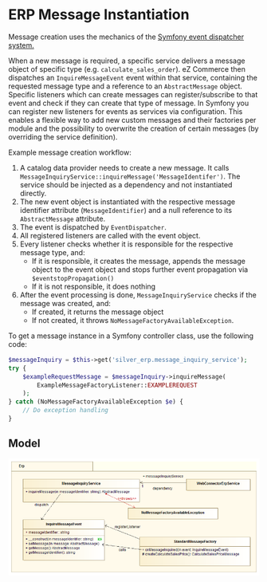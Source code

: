 # ERP Message Instantiation

Message creation uses the mechanics of the [Symfony event dispatcher system.](https://symfony.com/doc/3.4/components/event_dispatcher.html)

When a new message is required, a specific service delivers a message object of specific type (e.g. `calculate_sales_order`).
eZ Commerce then dispatches an `InquireMessageEvent` event within that service,
containing the requested message type and a reference to an `AbstractMessage` object.
Specific listeners which can create messages can register/subscribe to that event and check if they can create that type of message.
In Symfony you can register new listeners for events as services via configuration.
This enables a flexible way to add new custom messages and their factories per module
and the possibility to overwrite the creation of certain messages (by overriding the service definition).

Example message creation workflow:

1. A catalog data provider needs to create a new message. It calls `MessageInquiryService::inquireMessage('MessageIdentifer')`. The service should be injected as a dependency and not instantiated directly.
1. The new event object is instantiated with the respective message identifier attribute (`MessageIdentifier`) and a null reference to its `AbstractMessage` attribute.
1. The event is dispatched by `EventDispatcher`.
1. All registered listeners are called with the event object.
1. Every listener checks whether it is responsible for the respective message type, and:
    - If it is responsible, it creates the message, appends the message object to the event object and stops further event propagation via `$eventstopPropagation()`
    - If it is not responsible, it does nothing
1. After the event processing is done, `MessageInquiryService` checks if the message was created, and:
    - If created, it returns the message object
    - If not created, it throws `NoMessageFactoryAvailableException`.

To get a message instance in a Symfony controller class, use the following code:

``` php
$messageInquiry = $this->get('silver_erp.message_inquiry_service');
try {
    $exampleRequestMessage = $messageInquiry->inquireMessage(
        ExampleMessageFactoryListener::EXAMPLEREQUEST
    );
} catch (NoMessageFactoryAvailableException $e) {
    // Do exception handling
}
```

## Model

![](../../../../img/message_instatiation_model.png)
